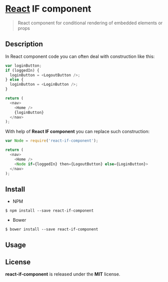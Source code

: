 # [React](http://facebook.github.io/react/) IF component

> React component for conditional rendering of embedded elements or props

## Description
In React component code you can often deal with construction like this:
```javascript
var loginButton;
if (loggedIn) {
  loginButton = <LogoutButton />;
} else {
  loginButton = <LoginButton />;
}

return (
  <nav>
    <Home />
    {loginButton}
  </nav>
);
```
With help of **React IF component** you can replace such construction:
```javascript
var Node = require('react-if-component');

return (
  <nav>
    <Home />
    <Node if={loggedIn} then={LogoutButton} else={LoginButton}>
  </nav>
);
```
## Install
* NPM
```shell
$ npm install --save react-if-component
```
* Bower
```shell
$ bower install --save react-if-component
```

## Usage


## License
**react-if-component** is released under the **MIT** license.
